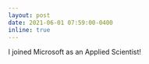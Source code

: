 ```yaml
---
layout: post
date: 2021-06-01 07:59:00-0400
inline: true
---
```


I joined Microsoft as an Applied Scientist!
